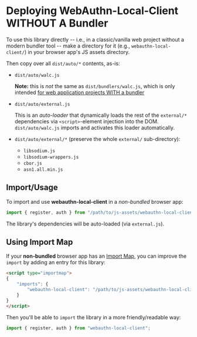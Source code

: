 # Deploying WebAuthn-Local-Client WITHOUT A Bundler

To use this library directly -- i.e., in a classic/vanilla web project without a modern bundler tool -- make a directory for it (e.g., `webauthn-local-client/`) in your browser app's JS assets directory.

Then copy over all `dist/auto/*` contents, as-is:

* `dist/auto/walc.js`

    **Note:** this is *not* the same as `dist/bundlers/walc.js`, which is only intended [for web application projects WITH a bundler](BUNDLERS.md)

* `dist/auto/external.js`

    This is an *auto-loader* that dynamically loads the rest of the `external/*` dependencies via `<script>`-element injection into the DOM. `dist/auto/walc.js` imports and activates this loader automatically.

* `dist/auto/external/*` (preserve the whole `external/` sub-directory):
    - `libsodium.js`
    - `libsodium-wrappers.js`
    - `cbor.js`
    - `asn1.all.min.js`

## Import/Usage

To import and use **webauthn-local-client** in a *non-bundled* browser app:

```js
import { register, auth } from "/path/to/js-assets/webauthn-local-client/walc.js";
```

The library's dependencies will be auto-loaded (via `external.js`).

## Using Import Map

If your **non-bundled** browser app has an [Import Map](https://developer.mozilla.org/en-US/docs/Web/HTML/Element/script/type/importmap), you can improve the `import` by adding an entry for this library:

```html
<script type="importmap">
{
    "imports": {
        "webauthn-local-client": "/path/to/js-assets/webauthn-local-client/walc.js"
    }
}
</script>
```

Then you'll be able to `import` the library in a more friendly/readable way:

```js
import { register, auth } from "webauthn-local-client";
```
